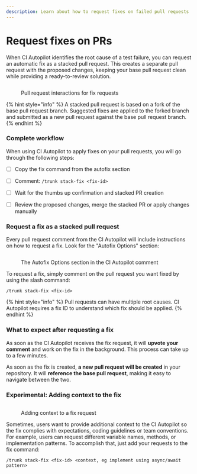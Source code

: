 ```yaml
---
description: Learn about how to request fixes on failed pull requests
---
```


# Request fixes on PRs

When CI Autopilot identifies the root cause of a test failure, you can request an automatic fix as a stacked pull request. This creates a separate pull request with the proposed changes, keeping your base pull request clean while providing a ready-to-review solution.



<figure><img src="../.gitbook/assets/Screenshot 2025-09-12 at 11.03.01 AM copy.png" alt=""><figcaption><p>Pull request interactions for fix requests</p></figcaption></figure>

{% hint style="info" %}
A stacked pull request is based on a fork of the base pull request branch. Suggested fixes are applied to the forked branch and submitted as a new pull request against the base pull request branch.
{% endhint %}

### Complete workflow

When using CI Autopilot to apply fixes on your pull requests, you will go through the following steps:



* [ ] Copy the fix command from the autofix section
* [ ] Comment: `/trunk stack-fix <fix-id>`&#x20;
* [ ] Wait for the thumbs up confirmation and stacked PR creation
* [ ] Review the proposed changes, merge the stacked PR or apply changes manually



### Request a fix as a stacked pull request

Every pull request comment from the CI Autopilot will include instructions on how to request a fix. Look for the "Autofix Options" section:

<figure><img src="../.gitbook/assets/Screenshot 2025-09-12 at 10.32.44 AM.png" alt=""><figcaption><p>The Autofix Options section in the CI Autopilot comment</p></figcaption></figure>



To request a fix, simply comment on the pull request you want fixed by using the slash command:

```
/trunk stack-fix <fix-id>
```

{% hint style="info" %}
Pull requests can have multiple root causes. CI Autopilot requires a fix ID to understand which fix should be applied.
{% endhint %}



### What to expect after requesting a fix

As soon as the CI Autopilot receives the fix request, it will **upvote your comment** and work on the fix in the background. This process can take up to a few minutes.&#x20;

As soon as the fix is created, **a new pull request will be created** in your repository. It will **reference the base pull request**, making it easy to navigate between the two.



### Experimental: Adding context to the fix

<figure><img src="../.gitbook/assets/Screenshot 2025-09-12 at 11.21.11 AM.png" alt=""><figcaption><p>Adding context to a fix request</p></figcaption></figure>

Sometimes, users want to provide additional context to the CI Autopilot so the fix complies with expectations, coding guidelines or team conventions. For example, users can request different variable names, methods, or implementation patterns. To accomplish that, just add your requests to the fix command:

```
/trunk stack-fix <fix-id> <context, eg implement using async/await pattern>
```
